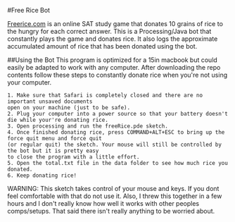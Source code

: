 #Free Rice Bot

[Freerice.com](http://freerice.com) is an online SAT study game that donates 10
grains of rice to the hungry for each correct answer. This is a Processing/Java
bot that constantly plays the game and donates rice. It also logs the approximate
accumulated amount of rice that has been donated using the bot.

##Using the Bot
This program is optimized for a 15in macbook but could easily be adapted to work
with any computer. After downloading the repo contents follow these steps to constantly
donate rice when you're not using your computer.

    1. Make sure that Safari is completely closed and there are no important unsaved documents
    open on your machine (just to be safe).
    2. Plug your computer into a power source so that your battery doesn't die while your're donating rice. 
    3. Open processing and run the freeRice.pde sketch.
    4. Once finished donating rice, press COMMAND+ALT+ESC to bring up the force quit menu and force quit
    (or regular quit) the sketch. Your mouse will still be controlled by the bot but it is pretty easy
    to close the program with a little effort. 
    5. Open the total.txt file in the data folder to see how much rice you donated.
    6. Keep donating rice!
    

WARNING: This sketch takes control of your mouse and keys. If you dont feel comfortable
with that do not use it. Also, I threw this together in a few hours and I don't really know
how well it works with other peoples comps/setups. That said there isn't really anything to be
worried about. 